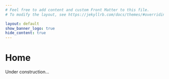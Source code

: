 ```yaml
---
# Feel free to add content and custom Front Matter to this file.
# To modify the layout, see https://jekyllrb.com/docs/themes/#overriding-theme-defaults

layout: default
show_banner_logo: true
hide_content: true
---
```


# Home
Under construction...
